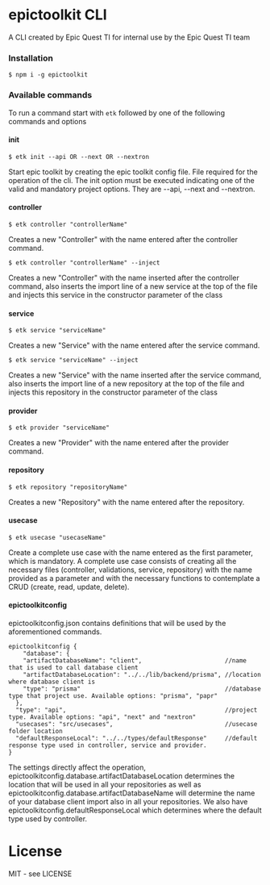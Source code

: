 # epictoolkit CLI

A CLI created by Epic Quest TI for internal use by the Epic Quest TI team

### Installation

```shell
$ npm i -g epictoolkit
```

### Available commands

To run a command start with <code>etk</code> followed by one of the following commands and options

#### init

```shell
$ etk init --api OR --next OR --nextron
```

Start epic toolkit by creating the epic toolkit config file. File required for the operation of the cli. The init option must be executed indicating one of the valid and mandatory project options. They are --api, --next and --nextron.

#### controller

```shell
$ etk controller "controllerName"
```

Creates a new "Controller" with the name entered after the controller command.

```shell
$ etk controller "controllerName" --inject
```

Creates a new "Controller" with the name inserted after the controller command, also inserts the import line of a new service at the top of the file and injects this service in the constructor parameter of the class

#### service

```shell
$ etk service "serviceName"
```

Creates a new "Service" with the name entered after the service command.

```shell
$ etk service "serviceName" --inject
```

Creates a new "Service" with the name inserted after the service command, also inserts the import line of a new repository at the top of the file and injects this repository in the constructor parameter of the class

#### provider

```shell
$ etk provider "serviceName"
```

Creates a new "Provider" with the name entered after the provider command.

#### repository

```shell
$ etk repository "repositoryName"
```

Creates a new "Repository" with the name entered after the repository.

#### usecase

```shell
$ etk usecase "usecaseName"
```

Create a complete use case with the name entered as the first parameter, which is mandatory. A complete use case consists of creating all the necessary files (controller, validations, service, repository) with the name provided as a parameter and with the necessary functions to contemplate a CRUD (create, read, update, delete).

#### epictoolkitconfig

epictoolkitconfig.json contains definitions that will be used by the aforementioned commands.

```shell
epictoolkitconfig {
    "database": {
    "artifactDatabaseName": "client",                       //name that is used to call database client
    "artifactDatabaseLocation": "../../lib/backend/prisma", //location where database client is
    "type": "prisma"                                        //database type that project use. Available options: "prisma", "papr"
  },
  "type": "api",                                            //project type. Available options: "api", "next" and "nextron"
  "usecases": "src/usecases",                               //usecase folder location
  "defaultResponseLocal": "../../types/defaultResponse"     //default response type used in controller, service and provider.
}
```

The settings directly affect the operation, epictoolkitconfig.database.artifactDatabaseLocation determines the location that will be used in all your repositories as well as epictoolkitconfig.database.artifactDatabaseName will determine the name of your database client import also in all your repositories. We also have epictoolkitconfig.defaultResponseLocal which determines where the default type used by controller.

# License

MIT - see LICENSE
